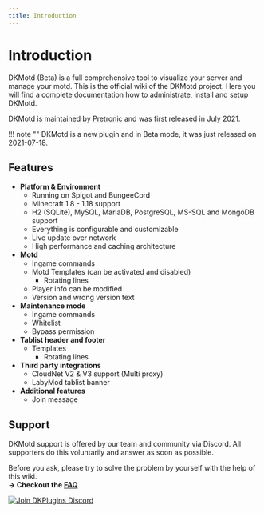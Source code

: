 ```yaml
---
title: Introduction
---
```


# Introduction

DKMotd (Beta) is a full comprehensive tool to visualize your server and manage your motd. This is the official wiki of the DKMotd project.
Here you will find a complete documentation how to administrate, install and setup DKMotd.

DKMotd is maintained by [Pretronic](https://pretronic.net/) and was first released in July 2021.

!!! note ""
    DKMotd is a new plugin and in Beta mode, it was just released on 2021-07-18.

## Features
* **Platform & Environment**
    * Running on Spigot and BungeeCord
    * Minecraft 1.8 - 1.18 support
    * H2 (SQLite), MySQL, MariaDB, PostgreSQL, MS-SQL and MongoDB support
    * Everything is configurable and customizable
    * Live update over network
    * High performance and caching architecture
* **Motd**
    * Ingame commands
    * Motd Templates (can be activated and disabled)
        * Rotating lines
    * Player info can be modified
    * Version and wrong version text
* **Maintenance mode**
    * Ingame commands
    * Whitelist
    * Bypass permission
* **Tablist header and footer**
    * Templates
        * Rotating lines
* **Third party integrations**
  * CloudNet V2 & V3 support (Multi proxy)
  * LabyMod tablist banner 
* **Additional features**
    * Join message


## Support
DKMotd support is offered by our team and community via Discord. All supporters do this voluntarily and answer as soon as possible.

Before you ask, please try to solve the problem by yourself with the help of this wiki.
<br/> **-> Checkout the [FAQ](frequently-asked-questions.md)**

[![Join DKPlugins Discord](https://discordapp.com/api/guilds/513441444959223809/embed.png?style=banner2)](https://discord.gg/ZR7HtTw)
